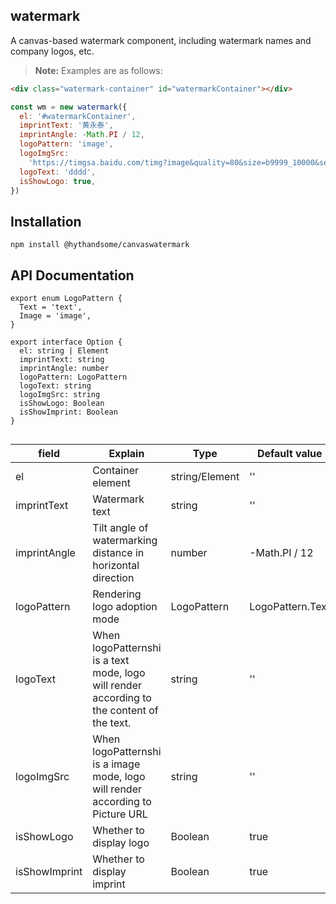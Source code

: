 ## watermark

A canvas-based watermark component, including watermark names and company logos, etc.

> **Note:** Examples are as follows:

```html
<div class="watermark-container" id="watermarkContainer"></div>
```

```js
const wm = new watermark({
  el: '#watermarkContainer',
  imprintText: '黄永泰',
  imprintAngle: -Math.PI / 12,
  logoPattern: 'image',
  logoImgSrc:
    'https://timgsa.baidu.com/timg?image&quality=80&size=b9999_10000&sec=1568368824188&di=a5bc896a1ccd00c6049c8e4b0392ca36&imgtype=0&src=http%3A%2F%2Fi.gbc.tw%2Fgb_img%2F0%2F002%2F194%2F2194310m.jpg',
  logoText: 'dddd',
  isShowLogo: true,
})
```

## Installation

`npm install @hythandsome/canvaswatermark`

## API Documentation

```
export enum LogoPattern {
  Text = 'text',
  Image = 'image',
}

export interface Option {
  el: string | Element
  imprintText: string
  imprintAngle: number
  logoPattern: LogoPattern
  logoText: string
  logoImgSrc: string
  isShowLogo: Boolean
  isShowImprint: Boolean
}


```

| field         | Explain                                                                                    | Type           | Default value    | Optional value                       |
| ------------- | ------------------------------------------------------------------------------------------ | -------------- | ---------------- | ------------------------------------ |
| el            | Container element                                                                          | string/Element | ''               | none                                 |
| imprintText   | Watermark text                                                                             | string         | ''               | none                                 |
| imprintAngle  | Tilt angle of watermarking distance in horizontal direction                                | number         | -Math.PI / 12    | none                                 |
| logoPattern   | Rendering logo adoption mode                                                               | LogoPattern    | LogoPattern.Text | LogoPattern.Text / LogoPattern.Image |
| logoText      | When logoPatternshi is a text mode, logo will render according to the content of the text. | string         | ''               | none                                 |
| logoImgSrc    | When logoPatternshi is a image mode, logo will render according to Picture URL             | string         | ''               | none                                 |
| isShowLogo    | Whether to display logo                                                                    | Boolean        | true             | none                                 |
| isShowImprint | Whether to display imprint                                                                 | Boolean        | true             | none                                 |
